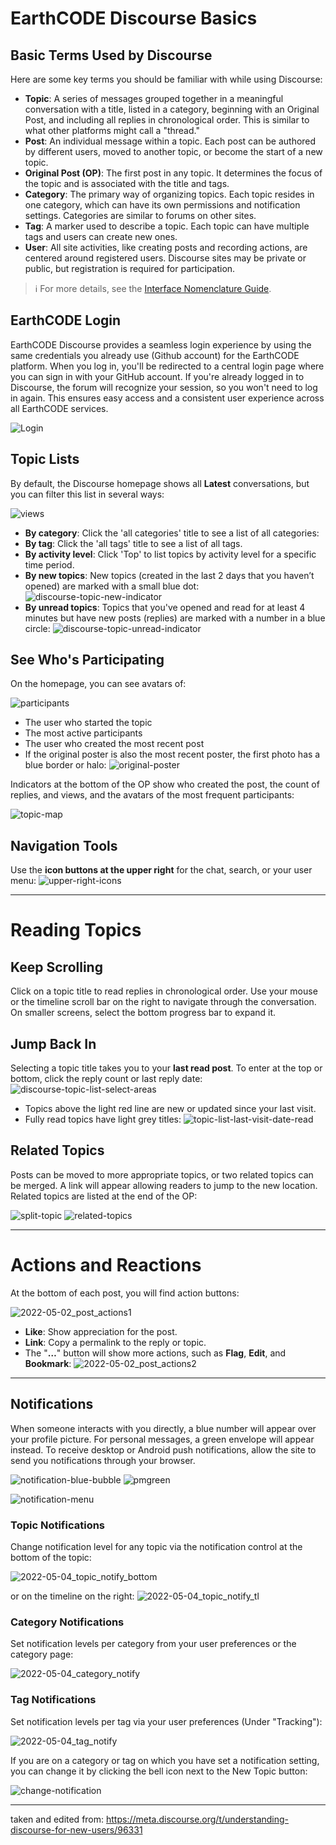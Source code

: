 # EarthCODE Discourse Basics
## Basic Terms Used by Discourse

Here are some key terms you should be familiar with while using Discourse:

- **Topic**: A series of messages grouped together in a meaningful conversation with a title, listed in a category, beginning with an Original Post, and including all replies in chronological order. This is similar to what other platforms might call a "thread."
- **Post**: An individual message within a topic. Each post can be authored by different users, moved to another topic, or become the start of a new topic.
- **Original Post (OP)**: The first post in any topic. It determines the focus of the topic and is associated with the title and tags.
- **Category**: The primary way of organizing topics. Each topic resides in one category, which can have its own permissions and notification settings. Categories are similar to forums on other sites.
- **Tag**: A marker used to describe a topic. Each topic can have multiple tags and users can create new ones.
- **User**: All site activities, like creating posts and recording actions, are centered around registered users. Discourse sites may be private or public, but registration is required for participation.

> :information_source: For more details, see the [Interface Nomenclature Guide](https://meta.discourse.org/t/interface-nomenclature-guide/103351).

## EarthCODE Login
EarthCODE Discourse provides a seamless login experience by using the same credentials you already use (Github account) for the EarthCODE platform. When you log in, you'll be redirected to a central login page where you can sign in with your GitHub account. If you're already logged in to Discourse, the forum will recognize your session, so you won't need to log in again. This ensures easy access and a consistent user experience across all EarthCODE services. 

![Login](./discourse_basics/LoginGithub.png)


## Topic Lists

By default, the Discourse homepage shows all **Latest** conversations, but you can filter this list in several ways:

![views](./discourse_basics/mainmenu.png)
- **By category**: Click the 'all categories' title to see a list of all categories:
- **By tag**: Click the 'all tags' title to see a list of all tags.
- **By activity level**: Click 'Top' to list topics by activity level for a specific time period.
- **By new topics**: New topics (created in the last 2 days that you haven’t opened) are marked with a small blue dot:
  ![discourse-topic-new-indicator](./discourse_basics/discourse-topic-new-indicator.png)
- **By unread topics**: Topics that you've opened and read for at least 4 minutes but have new posts (replies) are marked with a number in a blue circle:
  ![discourse-topic-unread-indicator](./discourse_basics/discourse-topic-unread-indicator.png)

## See Who's Participating

On the homepage, you can see avatars of:

![participants](./discourse_basics/participants.jpeg) 

- The user who started the topic
- The most active participants
- The user who created the most recent post
- If the original poster is also the most recent poster, the first photo has a blue border or halo:
  ![original-poster](./discourse_basics/original-poster.jpeg)

Indicators at the bottom of the OP show who created the post, the count of replies, and views, and the avatars of the most frequent participants:

![topic-map](./discourse_basics/topic-map.png)

## Navigation Tools

Use the **icon buttons at the upper right** for the chat, search, or your user menu:
![upper-right-icons](./discourse_basics/upper-right-icons.png)

---

# Reading Topics

## Keep Scrolling

Click on a topic title to read replies in chronological order. Use your mouse or the timeline scroll bar on the right to navigate through the conversation. On smaller screens, select the bottom progress bar to expand it.

## Jump Back In

Selecting a topic title takes you to your **last read post**. To enter at the top or bottom, click the reply count or last reply date:
![discourse-topic-list-select-areas](./discourse_basics/discourse-topic-list-select-areas.png)

- Topics above the light red line are new or updated since your last visit.
- Fully read topics have light grey titles:
  ![topic-list-last-visit-date-read](./discourse_basics/topic-list-last-visit-date-read.png)

## Related Topics

Posts can be moved to more appropriate topics, or two related topics can be merged. A link will appear allowing readers to jump to the new location. Related topics are listed at the end of the OP:

![split-topic](./discourse_basics/split-topic.png)
![related-topics](./discourse_basics/related-topics.png)

---

# Actions and Reactions

At the bottom of each post, you will find action buttons:

![2022-05-02_post_actions1](./discourse_basics/2022-05-02_post_actions1.jpeg)

- **Like**: Show appreciation for the post.
- **Link**: Copy a permalink to the reply or topic.
- The "**…**" button will show more actions, such as **Flag**, **Edit**, and **Bookmark**:
![2022-05-02_post_actions2](./discourse_basics/2022-05-02_post_actions2.jpg)



---
## Notifications

When someone interacts with you directly, a blue number will appear over your profile picture. For personal messages, a green envelope will appear instead. To receive desktop or Android push notifications, allow the site to send you notifications through your browser.

![notification-blue-bubble](./discourse_basics/notification-blue-bubble.png)
![pmgreen](./discourse_basics/pmgreen.png)

![notification-menu](./discourse_basics/notification-menu.png)

### Topic Notifications

Change notification level for any topic via the notification control at the bottom of the topic:

![2022-05-04_topic_notify_bottom](./discourse_basics/2022-05-04_topic_notify_bottom.jpg)

 or on the timeline on the right:
![2022-05-04_topic_notify_tl](./discourse_basics/2022-05-04_topic_notify_tl.jpg)

### Category Notifications

Set notification levels per category from your user preferences or the category page:

![2022-05-04_category_notify](./discourse_basics/2022-05-04_category_notify.jpg)

### Tag Notifications

Set notification levels per tag via your user preferences (Under "Tracking"):

![2022-05-04_tag_notify](./discourse_basics/2022-05-04_tag_notify.jpg)

If you are on a category or tag on which you have set a notification setting, you can change it by clicking the bell icon next to the New Topic button:

![change-notification](./discourse_basics/change-notification.png)


---
taken and edited from: https://meta.discourse.org/t/understanding-discourse-for-new-users/96331
